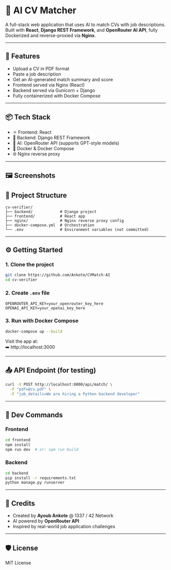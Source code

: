 # 🧠 AI CV Matcher

A full-stack web application that uses AI to match CVs with job descriptions. Built with **React**, **Django REST Framework**, and **OpenRouter AI API**, fully Dockerized and reverse-proxied via **Nginx**.

---

## 🚀 Features

- Upload a CV in PDF format
- Paste a job description
- Get an AI-generated match summary and score
- Frontend served via Nginx (React)
- Backend served via Gunicorn + Django
- Fully containerized with Docker Compose

---

## 📦 Tech Stack

- ⚛️ Frontend: React  
- 🐍 Backend: Django REST Framework  
- 🤖 AI: OpenRouter API (supports GPT-style models)  
- 🐳 Docker & Docker Compose  
- 🌐 Nginx reverse proxy  

---

## 🖼️ Screenshots


## 📁 Project Structure

```
cv-verifier/
├── backend/            # Django project
├── frontend/           # React app
├── nginx/              # Nginx reverse proxy config
├── docker-compose.yml  # Orchestration
└── .env                # Environment variables (not committed)
```

---

## ⚙️ Getting Started

### 1. Clone the project

```bash
git clone https://github.com/Ankote/CVMatch-AI
cd cv-verifier
```

### 2. Create `.env` file

```env
OPENROUTER_API_KEY=your_openrouter_key_here
OPENAI_API_KEY=your_openai_key_here
```

### 3. Run with Docker Compose

```bash
docker-compose up --build
```

Visit the app at:  
➡️ http://localhost:3000

---

## 📤 API Endpoint (for testing)

```bash
curl -X POST http://localhost:8000/api/match/ \
  -F "pdf=@cv.pdf" \
  -F "job_details=We are hiring a Python backend developer"
```

---

## 🧪 Dev Commands

### Frontend

```bash
cd frontend
npm install
npm run dev  # or: npm run build
```

### Backend

```bash
cd backend
pip install -r requirements.txt
python manage.py runserver
```

---

## 🧠 Credits

- Created by **Ayoub Ankote** @ 1337 / 42 Network  
- AI powered by **OpenRouter API**  
- Inspired by real-world job application challenges

---

## 🛡️ License

MIT License
